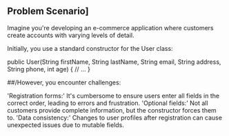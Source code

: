 ## Problem Scenario]

Imagine you're developing an e-commerce application where customers create accounts with varying levels of detail.

Initially, you use a standard constructor for the User class:

public User(String firstName, String lastName, String email,
           String address, String phone, int age) {
     // ...
}

##/However, you encounter challenges:

'Registration forms:' It's cumbersome to ensure users enter all fields in the correct order, leading to errors and frustration.
'Optional fields:' Not all customers provide complete information, but the constructor forces them to.
'Data consistency:' Changes to user profiles after registration can cause unexpected issues due to mutable fields.
